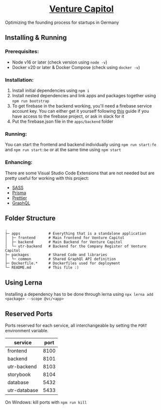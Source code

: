 <h1 align="center"><a href="https://venturecapitol.de/" target="_blank" noopener>Venture Capitol</a></h1>

Optimizing the founding process for startups in Germany

## Installing & Running

### Prerequisites:

- Node v16 or later (check version using `node -v`)
- Docker v20 or later & Docker Compose (check using `docker -v`)

### Installation:

1. Install initial dependencies using `npm i`
2. Install nested dependencies and link apps and packages together using `npm run bootstrap`
3. To get firebase in the backend working, you'll need a firebase service account key. You can either get it yourself following [this](https://firebase.google.com/docs/admin/setup) guide if you have access to the firebase project, or ask in slack for it
4. Put the firebase.json file in the `apps/backend` folder

### Running:

You can start the frontend and backend individually using `npm run start:fe` and `npm run start:be` or at the same time using `npm start`

### Enhancing:

There are some Visual Studio Code Extensions that are not needed but are pretty useful for working with this project:

- [SASS](https://marketplace.visualstudio.com/items?itemName=Syler.sass-indented)
- [Prisma](https://marketplace.visualstudio.com/items?itemName=Prisma.prisma)
- [Prettier](https://marketplace.visualstudio.com/items?itemName=esbenp.prettier-vscode)
- [GraphQL](https://marketplace.visualstudio.com/items?itemName=GraphQL.vscode-graphql)

## Folder Structure

```
.
├─ apps             # Everything that is a standalone application
│  ├─ frontend      # Main frontend for Venture Capitol
│  ├─ backend       # Main Backend for Venture Capitol
│  └─ utr-backend   # Backend for the Company Register of Venture Capitol
├─ packages         # Shared Code and libraries
│  └─ common        # Shared GraphQl API definition
├─ Dockerfile.*     # Dockerfiles used for deployment
└─ README.md        # This file :)
```

## Using Lerna

Installing a dependency has to be done through lerna using `npx lerna add <package> --scope @vc/<app>`

## Reserved Ports

Ports reserved for each service, all interchangeable by setting the `PORT` environment variable.

| service      | port |
| ------------ | ---- |
| frontend     | 8100 |
| backend      | 8101 |
| utr-backend  | 8103 |
| storybook    | 8104 |
| database     | 5432 |
| utr-database | 5433 |

On Windows: kill ports with `npm run kill`
